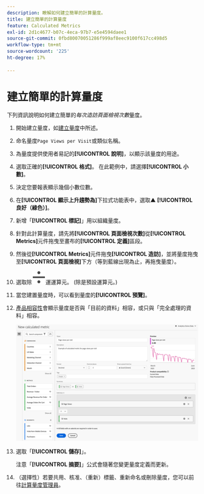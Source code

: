 ```yaml
---
description: 瞭解如何建立簡單的計算量度。
title: 建立簡單的計算量度
feature: Calculated Metrics
exl-id: 2d1c4677-b07c-4eca-97b7-e5e4594daee1
source-git-commit: 0fbd80070051286f999af8eec9100f617cc498d5
workflow-type: tm+mt
source-wordcount: '225'
ht-degree: 17%

---
```


# 建立簡單的計算量度

下列資訊說明如何建立簡單的&#x200B;*每次造訪頁面檢視次數*&#x200B;量度。

1. 開始建立量度，如[建立量度](/help/components/calculated-metrics/workflow/c-build-metrics/cm-build-metrics.md)中所述。
1. 命名量度`Page Views per Visit`或類似名稱。
1. 為量度提供使用者易記的&#x200B;**[!UICONTROL 說明]**，以顯示該量度的用途。
1. 選取正確的&#x200B;**[!UICONTROL 格式]**。 在此範例中，請選擇&#x200B;**[!UICONTROL 小數]**。
1. 決定您要報表顯示幾個小數位數。
1. 在&#x200B;**[!UICONTROL 顯示上升趨勢為]**&#x200B;下拉式功能表中，選取▲ **[!UICONTROL 良好（綠色）]**。
1. 新增「**[!UICONTROL 標記]**」用以組織量度。
1. 針對此計算量度，請先將&#x200B;**[!UICONTROL 頁面檢視次數]**&#x200B;從&#x200B;**[!UICONTROL Metrics]**&#x200B;元件拖曳至畫布的&#x200B;**[!UICONTROL 定義]**&#x200B;區段。
1. 然後從&#x200B;**[!UICONTROL Metrics]**&#x200B;元件拖曳&#x200B;**[!UICONTROL 造訪]**，並將量度拖曳至&#x200B;**[!UICONTROL 頁面檢視]**&#x200B;下方（等到藍線出現為止，再拖曳量度）。
1. 選取除![除](/help/assets/icons/Divide.svg)運運算元。 (除是預設運算元。)
1. 當您建置量度時，可以看到量度的&#x200B;**[!UICONTROL 預覽]**。
1. [產品相容性](/help/components/calculated-metrics/cm-compatibility.md)會顯示量度是否與「目前的資料」相容，或只與「完全處理的資料」相容。

   ![簡單計算量度](assets/simple-calculated-metric.png)
1. 選取「**[!UICONTROL 儲存]**」。

   注意「**[!UICONTROL 摘要]**」公式會隨著您變更量度定義而更新。

1. （選擇性）若要共用、核准、（重新）標籤、重新命名或刪除量度，您可以前往[計算量度管理員](/help/components/calculated-metrics/workflow/cm-manager.md)。

